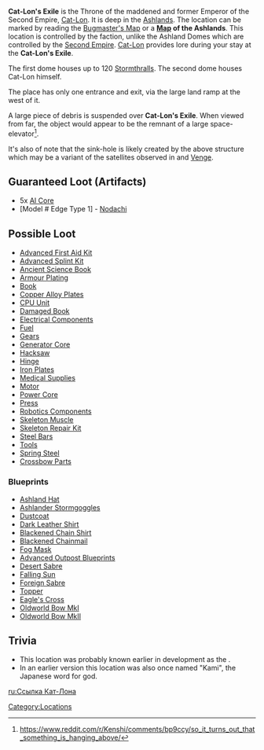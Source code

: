 **Cat-Lon's Exile** is the Throne of the maddened and former Emperor of
the Second Empire, [Cat-Lon](Mad_Cat-Lon.md "wikilink"). It is deep in the
[Ashlands](Ashlands.md "wikilink"). The location can be marked by reading
the [Bugmaster's Map](Maps.md "wikilink") or a **[Map](Maps.md "wikilink") of
the Ashlands**. This location is controlled by the [](Second_Empire_Exile.md) faction, unlike the Ashland Domes
which are controlled by the [Second Empire](Second_Empire.md "wikilink").
[Cat-Lon](Mad_Cat-Lon.md "wikilink") provides lore during your stay at the
**Cat-Lon's Exile**.

The first dome houses up to 120 [Stormthralls](Stormthrall.md "wikilink").
The second dome houses Cat-Lon himself.

The place has only one entrance and exit, via the large land ramp at the
west of it.

A large piece of debris is suspended over **Cat-Lon's Exile**. When
viewed from far, the object would appear to be the remnant of a large
space-elevator[^1].

It's also of note that the sink-hole is likely created by the above
structure which may be a variant of the satellites observed in [](The_Eye.md) and [Venge](Venge.md "wikilink").

## Guaranteed Loot (Artifacts)

- 5x [AI Core](AI%20Core.md "wikilink")
- \[Model \# Edge Type 1\] - [Nodachi](Nodachi.md "wikilink")

## Possible Loot

- [Advanced First Aid Kit](Advanced_First_Aid_Kit.md "wikilink")
- [Advanced Splint Kit](Advanced_Splint_Kit.md "wikilink")
- [Ancient Science Book](Ancient_Science_Book.md "wikilink")
- [Armour Plating](Armour_Plating.md "wikilink")
- [Book](Book.md "wikilink")
- [Copper Alloy Plates](Copper_Alloy_Plates.md "wikilink")
- [CPU Unit](CPU_Unit.md "wikilink")
- [Damaged Book](Damaged_Book.md "wikilink")
- [Electrical Components](Electrical_Components.md "wikilink")
- [Fuel](Fuel.md "wikilink")
- [Gears](Gears.md "wikilink")
- [Generator Core](Generator_Core.md "wikilink")
- [Hacksaw](Hacksaw.md "wikilink")
- [Hinge](Hinge.md "wikilink")
- [Iron Plates](Iron_Plates.md "wikilink")
- [Medical Supplies](Medical_Supplies.md "wikilink")
- [Motor](Motor.md "wikilink")
- [Power Core](Power_Core.md "wikilink")
- [Press](Press.md "wikilink")
- [Robotics Components](Robotics_Components.md "wikilink")
- [Skeleton Muscle](Skeleton_Muscle.md "wikilink")
- [Skeleton Repair Kit](Skeleton_Repair_Kit.md "wikilink")
- [Steel Bars](Steel_Bars.md "wikilink")
- [Tools](Tools.md "wikilink")
- [Spring Steel](Spring_Steel.md "wikilink")
- [Crossbow Parts](Crossbow_Parts.md "wikilink")

### Blueprints

- [Ashland Hat](Ashland_Hat.md "wikilink")
- [Ashlander Stormgoggles](Ashlander_Stormgoggles.md "wikilink")
- [Dustcoat](Dustcoat.md "wikilink")
- [Dark Leather Shirt](Dark_Leather_Shirt.md "wikilink")
- [Blackened Chain Shirt](Blackened_Chain_Shirt.md "wikilink")
- [Blackened Chainmail](Blackened_Chainmail.md "wikilink")
- [Fog Mask](Fog_Mask.md "wikilink")
- [Advanced Outpost Blueprints](Blueprints.md "wikilink")
- [Desert Sabre](Desert_Sabre.md "wikilink")
- [Falling Sun](Falling_Sun.md "wikilink")
- [Foreign Sabre](Foreign_Sabre.md "wikilink")
- [Topper](Topper.md "wikilink")
- [Eagle's Cross](Eagle's_Cross.md "wikilink")
- [Oldworld Bow MkI](Oldworld_Bow_MkI.md "wikilink")
- [Oldworld Bow MkII](Oldworld_Bow_MkII.md "wikilink")

## Trivia

- This location was probably known earlier in development as the [](The_Forgotten_Throne.md).
- In an earlier version this location was also once named "Kami", the
  Japanese word for god.

[ru:Ссылка Кат-Лона](ru:Ссылка_Кат-Лона "wikilink")

[Category:Locations](Category:Locations "wikilink")

[^1]: <https://www.reddit.com/r/Kenshi/comments/bp9ccy/so_it_turns_out_that_something_is_hanging_above/>